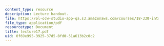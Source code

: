 ```yaml
---
content_type: resource
description: Lecture handout.
file: https://ol-ocw-studio-app-qa.s3.amazonaws.com/courses/18-330-introduction-to-numerical-analysis-spring-2004/0f69e995392537d58fd051a613b2c0c2_lecture17.pdf
file_type: application/pdf
resourcetype: Document
title: lecture17.pdf
uid: 0f69e995-3925-37d5-8fd0-51a613b2c0c2
---
```

